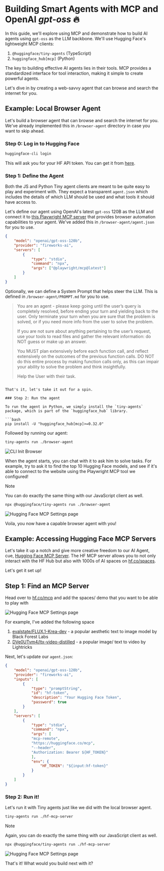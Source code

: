# Building Smart Agents with MCP and OpenAI *gpt-oss* 🔥

In this guide, we'll explore using MCP and demonstrate how to build AI agents using `gpt-oss` as the LLM backbone. We'll use Hugging Face's lightweight MCP clients:

1. `@huggingface/tiny-agents` (TypeScript)
2. `huggingface_hub[mcp]` (Python)

The key to building effective AI agents lies in their tools. MCP provides a standardized interface for tool interaction, making it simple to create powerful agents. 

Let's dive in by creating a web-savvy agent that can browse and search the internet for you.

## **Example**: Local Browser Agent

Let's build a browser agent that can browse and search the internet for you. We've already implemented this in `/browser-agent` directory in case you want to skip ahead.

### Step 0: Log in to Hugging Face

```bash
huggingface-cli login
```

This will ask you for your HF API token. You can get it from [here](https://huggingface.co/settings/tokens).

### Step 1: Define the Agent

Both the JS and Python Tiny agent clients are meant to be quite easy to play and experiment with. They expect a transparent `agent.json` which includes the details of which LLM should be used and what tools it should have access to.

Let's define our agent using OpenAI's latest `gpt-oss` 120B as the LLM and connect it to [this Playwright MCP server](https://github.com/microsoft/playwright-mcp) that provides browser automation capabilities to your agent. We've added this in `/browser-agent/agent.json` for you to use.

```json
{
	"model": "openai/gpt-oss-120b",
	"provider": "fireworks-ai",
	"servers": [
		{
			"type": "stdio",
			"command": "npx",
			"args": ["@playwright/mcp@latest"]
		}
	]
}
```

Optionally, we can define a System Prompt that helps steer the LLM. This is defined in `/browser-agent/PROMPT.md` for you to use.

> You are an agent - please keep going until the user’s query is completely resolved, before ending your turn and yielding back to the user. Only terminate your turn when you are sure that the problem is solved, or if you need more info from the user to solve the problem.
> 
> If you are not sure about anything pertaining to the user’s request, use your tools to read files and gather the relevant information: do NOT guess or make up an answer.
> 
> You MUST plan extensively before each function call, and reflect extensively on the outcomes of the previous function calls. DO NOT do this entire process by making function calls only, as this can impair your ability to solve the problem and think insightfully.
> 
> Help the User with their task.
```

That's it, let's take it out for a spin.

### Step 2: Run the agent

To run the agent in Python, we simply install the `tiny-agents` package, which is part of the `huggingface_hub` library.

```bash
pip install -U "huggingface_hub[mcp]>=0.32.0"
```

Followed by running our agent:

```bash
tiny-agents run ./browser-agent
```

![CLI Init Browser](assets/init-browser.png)

When the agent starts, you can chat with it to ask him to solve tasks. For example, try to ask it to find the top 10 Hugging Face models, and see if it's able to connect to the website using the Playwright MCP tool we configured!

> [!NOTE]
> You can do exactly the same thing with our JavaScript client as well.
>
> ```bash
> npx @huggingface/tiny-agents run ./browser-agent
> ```

![Hugging Face MCP Settings page](assets/output-browser-agent.png)

Voila, you now have a capable browser agent with you!

## **Example**: Accessing Hugging Face MCP Servers

Let's take it up a notch and give more creative freedom to our AI Agent, cue, [Hugging Face MCP Server](https://hf.co/mcp). The HF MCP server allows you to not only interact with the HF Hub but also with 1000s of AI spaces on [hf.co/spaces](https://hf.co/spaces). 

Let's get it set up!

## Step 1: Find an MCP Server

Head over to [hf.co/mcp](https://hf.co/mcp) and add the spaces/ demo that you want to be able to play with

![Hugging Face MCP Settings page](assets/hf-mcp.png)

For example, I've added the following space 

1. [evalstate/FLUX.1-Krea-dev](https://huggingface.co/spaces/evalstate/FLUX.1-Krea-dev) - a popular aesthetic text to image model by Black Forest Labs
2. [DVe0UTvm4/ltx-video-distilled](https://huggingface.co/spaces/DVe0UTvm4/ltx-video-distilled) - a popular image/ text to video by Lightricks

Next, let's update our `agent.json`:

```json
{
	"model": "openai/gpt-oss-120b",
	"provider": "fireworks-ai",
	"inputs": [
		{
			"type": "promptString",
			"id": "hf-token",
			"description": "Your Hugging Face Token",
			"password": true
		}
	],
	"servers": [
		{
			"type": "stdio",
			"command": "npx",
			"args": [
			"mcp-remote",
			"https://huggingface.co/mcp",
			"--header",
			"Authorization: Bearer ${HF_TOKEN}"
			],
			"env": {
				"HF_TOKEN": "${input:hf-token}"
			}
		}
	]
}
```

### Step 2: Run it!

Let's run it with Tiny agents just like we did with the local browser agent.

```bash
tiny-agents run ./hf-mcp-server
```

> [!NOTE]
> Again, you can do exactly the same thing with our JavaScript client as well.
> 
> ```bash
> npx @huggingface/tiny-agents run ./hf-mcp-server
> ```

![Hugging Face MCP Settings page](assets/output-hf-server.png)

That's it! What would you build next with it?
